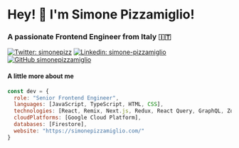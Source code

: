 <h1> Hey! 👋 I'm Simone Pizzamiglio!</h1>

### A passionate Frontend Engineer from Italy 🇮🇹

[![Twitter: simonepizz](https://img.shields.io/twitter/follow/simonepizz?style=social)](https://x.com/simonepizz)
[![Linkedin: simone-pizzamiglio](https://img.shields.io/badge/-simonepizzamiglio-blue?style=flat-square&logo=Linkedin&logoColor=white&link=https://www.linkedin.com/in/simone-pizzamiglio/)](https://www.linkedin.com/in/simone-pizzamiglio/)
[![GitHub simonepizzamiglio](https://img.shields.io/github/followers/simonepizzamiglio?label=follow&style=social)](https://github.com/simonepizzamiglio)

#### A little more about me  

```javascript
const dev = {
  role: "Senior Frontend Engineer",
  languages: [JavaScript, TypeScript, HTML, CSS],
  technologies: [React, Remix, Next.js, Redux, React Query, GraphQL, Zod, Tailwind CSS, styled-components, Storybook, Cypress, Playwright, React Testing Library, Jest, Vitest, Node.js, Firebase, Postman, Electron],
  cloudPlatforms: [Google Cloud Platform],
  databases: [Firestore],
  website: "https://simonepizzamiglio.com/"
}
```
